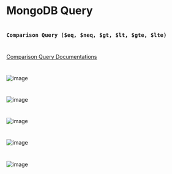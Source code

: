 #
# MongoDB Query
#
### `Comparison Query ($eq, $neq, $gt, $lt, $gte, $lte)`
#
[Comparison Query Documentations](https://www.mongodb.com/docs/manual/reference/operator/query-comparison/)
#
![image](https://github.com/user-attachments/assets/5fb9e3cc-c715-4762-b013-5dca343632ff)
#
![image](https://github.com/user-attachments/assets/ad2b0141-ead0-4781-b27a-c28f383ab4f1)
#
![image](https://github.com/user-attachments/assets/bd53d331-916f-42b3-9b14-0106155977fc)
#
![image](https://github.com/user-attachments/assets/9e508ebd-d4c3-4eea-985f-88e21314f7ec)
#
![image](https://github.com/user-attachments/assets/bf82888c-189c-4570-925d-9329905418a5)
#
